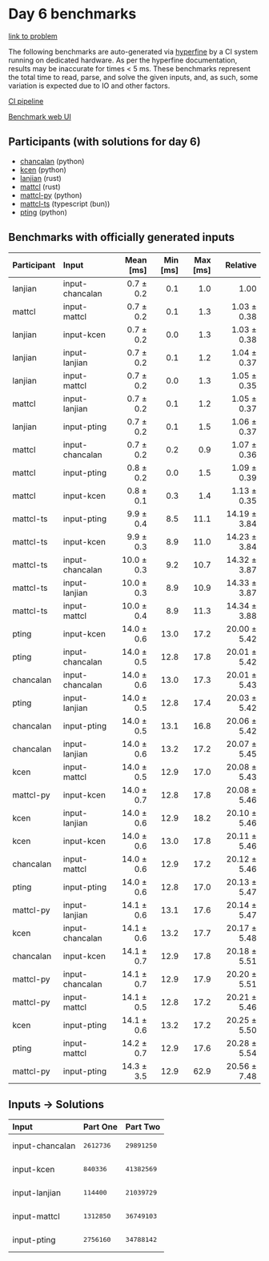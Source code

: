 # Day 6 benchmarks

[link to problem](https://adventofcode.com/2023/day/6)

The following benchmarks are auto-generated via
[hyperfine](https://github.com/sharkdp/hyperfine) by a CI system running on
dedicated hardware. As per the hyperfine documentation, results may be
inaccurate for times < 5 ms. These benchmarks represent the total time to read,
parse, and solve the given inputs, and, as such, some variation is expected due
to IO and other factors.

[CI pipeline](http://ci.papercode.net:8080/teams/main/pipelines/aoc2023)

[Benchmark web UI](https://aoc.ancalagon.black)


## Participants (with solutions for day 6)

- [chancalan](https://github.com/chancalan/aoc2023) (python)
- [kcen](https://github.com/kcen/aoc2023) (python)
- [lanjian](https://github.com/lanjian/aoc-2023) (rust)
- [mattcl](https://github.com/mattcl/aoc2023) (rust)
- [mattcl-py](https://github.com/mattcl/aoc2023-py) (python)
- [mattcl-ts](https://github.com/mattcl/aoc2023-js) (typescript (bun))
- [pting](https://github.com/pting/aoc2023) (python)


## Benchmarks with officially generated inputs

| Participant | Input | Mean [ms] | Min [ms] | Max [ms] | Relative |
|:---|:---|---:|---:|---:|---:|
| lanjian | input-chancalan | 0.7 ± 0.2 | 0.1 | 1.0 | 1.00 |
| mattcl | input-mattcl | 0.7 ± 0.2 | 0.1 | 1.3 | 1.03 ± 0.38 |
| lanjian | input-kcen | 0.7 ± 0.2 | 0.0 | 1.3 | 1.03 ± 0.38 |
| lanjian | input-lanjian | 0.7 ± 0.2 | 0.1 | 1.2 | 1.04 ± 0.37 |
| lanjian | input-mattcl | 0.7 ± 0.2 | 0.0 | 1.3 | 1.05 ± 0.35 |
| mattcl | input-lanjian | 0.7 ± 0.2 | 0.1 | 1.2 | 1.05 ± 0.37 |
| lanjian | input-pting | 0.7 ± 0.2 | 0.1 | 1.5 | 1.06 ± 0.37 |
| mattcl | input-chancalan | 0.7 ± 0.2 | 0.2 | 0.9 | 1.07 ± 0.36 |
| mattcl | input-pting | 0.8 ± 0.2 | 0.0 | 1.5 | 1.09 ± 0.39 |
| mattcl | input-kcen | 0.8 ± 0.1 | 0.3 | 1.4 | 1.13 ± 0.35 |
| mattcl-ts | input-pting | 9.9 ± 0.4 | 8.5 | 11.1 | 14.19 ± 3.84 |
| mattcl-ts | input-kcen | 9.9 ± 0.3 | 8.9 | 11.0 | 14.23 ± 3.84 |
| mattcl-ts | input-chancalan | 10.0 ± 0.3 | 9.2 | 10.7 | 14.32 ± 3.87 |
| mattcl-ts | input-lanjian | 10.0 ± 0.3 | 8.9 | 10.9 | 14.33 ± 3.87 |
| mattcl-ts | input-mattcl | 10.0 ± 0.4 | 8.9 | 11.3 | 14.34 ± 3.88 |
| pting | input-kcen | 14.0 ± 0.6 | 13.0 | 17.2 | 20.00 ± 5.42 |
| pting | input-chancalan | 14.0 ± 0.5 | 12.8 | 17.8 | 20.01 ± 5.42 |
| chancalan | input-chancalan | 14.0 ± 0.6 | 13.0 | 17.3 | 20.01 ± 5.43 |
| pting | input-lanjian | 14.0 ± 0.5 | 12.8 | 17.4 | 20.03 ± 5.42 |
| chancalan | input-pting | 14.0 ± 0.5 | 13.1 | 16.8 | 20.06 ± 5.42 |
| chancalan | input-lanjian | 14.0 ± 0.6 | 13.2 | 17.2 | 20.07 ± 5.45 |
| kcen | input-mattcl | 14.0 ± 0.5 | 12.9 | 17.0 | 20.08 ± 5.43 |
| mattcl-py | input-kcen | 14.0 ± 0.7 | 12.8 | 17.8 | 20.08 ± 5.46 |
| kcen | input-lanjian | 14.0 ± 0.6 | 12.9 | 18.2 | 20.10 ± 5.46 |
| kcen | input-kcen | 14.0 ± 0.6 | 13.0 | 17.8 | 20.11 ± 5.46 |
| chancalan | input-mattcl | 14.0 ± 0.6 | 12.9 | 17.2 | 20.12 ± 5.46 |
| pting | input-pting | 14.0 ± 0.6 | 12.8 | 17.0 | 20.13 ± 5.47 |
| mattcl-py | input-lanjian | 14.1 ± 0.6 | 13.1 | 17.6 | 20.14 ± 5.47 |
| kcen | input-chancalan | 14.1 ± 0.6 | 13.2 | 17.7 | 20.17 ± 5.48 |
| chancalan | input-kcen | 14.1 ± 0.7 | 12.9 | 17.8 | 20.18 ± 5.51 |
| mattcl-py | input-chancalan | 14.1 ± 0.7 | 12.9 | 17.9 | 20.20 ± 5.51 |
| mattcl-py | input-mattcl | 14.1 ± 0.5 | 12.8 | 17.2 | 20.21 ± 5.46 |
| kcen | input-pting | 14.1 ± 0.6 | 13.2 | 17.2 | 20.25 ± 5.50 |
| pting | input-mattcl | 14.2 ± 0.7 | 12.9 | 17.6 | 20.28 ± 5.54 |
| mattcl-py | input-pting | 14.3 ± 3.5 | 12.9 | 62.9 | 20.56 ± 7.48 |


## Inputs -> Solutions

| Input | Part One | Part Two |
|:---|:---|:---|
|input-chancalan|<pre>2612736</pre>|<pre>29891250</pre>|
|input-kcen|<pre>840336</pre>|<pre>41382569</pre>|
|input-lanjian|<pre>114400</pre>|<pre>21039729</pre>|
|input-mattcl|<pre>1312850</pre>|<pre>36749103</pre>|
|input-pting|<pre>2756160</pre>|<pre>34788142</pre>|